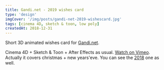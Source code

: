 ```yaml
---
title: Gandi.net - 2019 wishes card
type: 'design'
imgCover: '/img/posts/gandi-net-2019-wishescard.jpg'
tags: [cinema 4D, sketch & toon, low poly]
createdAt: 2018-12-31
---
```


Short 3D animated wishes card for [Gandi.net](http://www.gandi.net). 
<!--more-->
Cinema 4D + Sketch & Toon + After Effects as usual. [Watch on Vimeo](https://vimeo.com/308857296). Actually it covers christmas + new years'eve. You can see the [2018](https://vimeo.com/248581444) one as well.
